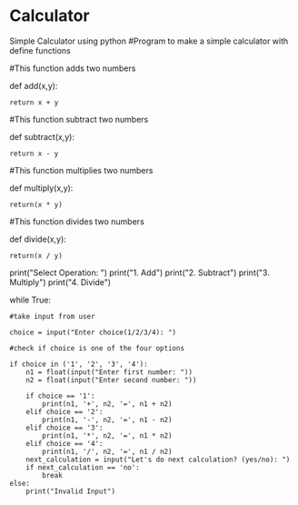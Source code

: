 # Calculator
Simple Calculator using python 
#Program to make a simple calculator with define functions

#This function adds two numbers

def add(x,y):

    return x + y

#This function subtract two numbers

def subtract(x,y):

    return x - y

#This function multiplies two numbers

def multiply(x,y):

    return(x * y)

#This function divides two numbers

def divide(x,y):

    return(x / y)

print("Select Operation: ")
print("1. Add")
print("2. Subtract")
print("3. Multiply")
print("4. Divide")

while True:

    #take input from user
    
    choice = input("Enter choice(1/2/3/4): ")

    #check if choice is one of the four options
    
    if choice in ('1', '2', '3', '4'):
        n1 = float(input("Enter first number: "))
        n2 = float(input("Enter second number: "))

        if choice == '1':
            print(n1, '+', n2, '=', n1 + n2)
        elif choice == '2':
            print(n1, '-', n2, '=', n1 - n2)
        elif choice == '3':
            print(n1, '*', n2, '=', n1 * n2)
        elif choice == '4':
            print(n1, '/', n2, '=', n1 / n2)
        next_calculation = input("Let's do next calculation? (yes/no): ")    
        if next_calculation == 'no':
            break
    else:
        print("Invalid Input")
        
